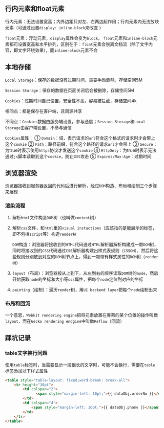 ##  行内元素和float元素

行内元素：无法设置宽高；内外边距只对左、右两边起作用；行内元素内无法放块元素（可通过设置`display: inline-block`来改变 ）

`float`元素：浮动元素，`display`属性会变为`block`。 `float`元素和`inline-block`元素都可设置宽高和水平排列，区别在于：`float`元素会脱离文档流（除了文字内容，即文字环绕效果），而`inline-block`元素不会

## 本地存储

`Local Storage`：保存的数据没有过期时间，需要手动删除，存储空间5M

`Session Storage`：保存的数据在页面关闭后会被删除，存储空间5M

`Cookies`：过期时间自己设置，安全性不高，容易被拦截，存储空间4k

相同点：都是保存在客户端，且同源共享

不同点：`Cookies`数据由服务端设置，参与通信；`Session Storage`和`Local Storage`由客户端设置，不参与通信

`Cookies`属性：
① `Domain`：域，表示请求的`url`符合这个格式的请求时才会带上这个`cookie`
② `Path`：路径前缀，符合这个路径的请求`url`才会带上
③ `Secure`：为true时表示使用`https`协议才发送这个`cookie`
④ `HttpOnly`：为true时表示无法通过`js`脚本读取到这个`cookie`，防止`XSS`攻击
⑤ `Expires/Max-Age`：过期时间

## 浏览器渲染

浏览器接收到服务器返回的代码后进行解析，经过`DOM`构造、布局和绘制三个步骤来展现

### 渲染流程

1. 解析`html`文件构造`DOM`树（也叫做`content`树）

2. 解析`css`文件，和`html`里的`visual instuctions`（应该指的是能展示的标签，即不包括`script`等）构造`render树`

   `DOM`构造：浏览器将接收到的`HTML`代码通过`HTML`解析器解析构建成一颗`DOM`树，同时将接收到的`CSS`代码通过`CSS`解析器构建出样式表规则（`CSSOM`），然后将这些规则分别放到对应的`DOM`树节点上，得到一颗带有样式属性的`DOM`树（`render树`）

3. `layout`（布局）：浏览器按从上到下，从左到右的顺序读取`DOM`树的`node`，然后开始获取`node`的坐标和大小等`css`属性，把每个`node`定位到对应的坐标

4. `painting`（绘制）：遍历`render`树，用`UI backend layer`把每个`node`绘制出来

### 布局和回流

一个意思，`Webkit rendering engine`把将元素放置在屏幕的某个位置的操作叫做`layout`，而在`Gecko rendering endgine`中叫做`Reflow`（回流）

## 踩坑记录

### table文字换行问题

使用`table`标签时，当需要显示一段很长的文字时，可能不会换行，需要在`table`标签添加以下样式属性

```html
<table style="table-layout: fixed;word-break: break-all">
    <tr height="30pt">
        <td colspan="2">
              <span style="margin-left: 10pt;">{{ dataObj.orderNo }}</span>
        </td>
        <td colspan="4">
            <span style="margin-left: 10pt;">{{ dataObj.phone }}</span>
        </td>
    </tr>
</table>
```

